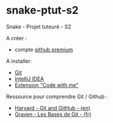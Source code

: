 # snake-ptut-s2
Snake - Projet tuteuré - S2

A créer :
- compte [github premium](https://education.github.com/pack/offers)

A installer:
- [Git](https://git-scm.com/downloads)
- [IntelliJ IDEA](https://www.jetbrains.com/fr-fr/idea/)
- [Extension "Code with me"](https://www.jetbrains.com/help/idea/code-with-me.html)

Ressource pour comprendre Git / Github :
- [Harvard - Git and GitHub - (en)](https://www.youtube.com/watch?v=eulnSXkhE7I&list=PLjrPHUQxj3oTZS2g9iwfdv7eKHbUl1kWn&index=2&t=3168s&ab_channel=CS50)
- [Graven - Les Bases de Git - (fr)](https://www.youtube.com/watch?v=gp_k0UVOYMw&list=PLjrPHUQxj3oTZS2g9iwfdv7eKHbUl1kWn&index=3&ab_channel=Graven-D%C3%A9veloppement)
    